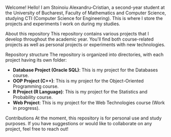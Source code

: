 Welcome!
Hello! I am Stoinoiu Alexandru-Cristian, a second-year student at the University of Bucharest, Faculty of Mathematics and Computer Science, studying CTI (Computer Science for Engineering). This is where I store the projects and experiments I work on during my studies.

About this repository
This repository contains various projects that I develop throughout the academic year. You'll find both course-related projects as well as personal projects or experiments with new technologies.

Repository structure
The repository is organized into directories, with each project having its own folder:

- **Database Project (Oracle SQL)**: This is my project for the Databases course.
- **OOP Project (C++)**: This is my project for the Object-Oriented Programming course.
- **R Project (R Language)**: This is my project for the Statistics and Probability course.
- **Web Project**: This is my project for the Web Technologies course (Work in progress).

Contributions
At the moment, this repository is for personal use and study purposes. If you have suggestions or would like to collaborate on any project, feel free to reach out!
